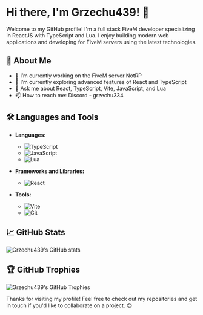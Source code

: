 # Hi there, I'm Grzechu439! 👋

Welcome to my GitHub profile! I'm a full stack FiveM developer specializing in ReactJS with TypeScript and Lua. I enjoy building modern web applications and developing for FiveM servers using the latest technologies.

## 🚀 About Me

- 🔭 I’m currently working on the FiveM server NotRP
- 🌱 I’m currently exploring advanced features of React and TypeScript
- 💬 Ask me about React, TypeScript, Vite, JavaScript, and Lua
- 📫 How to reach me: Discord - grzechu334

## 🛠️ Languages and Tools

- **Languages:** 
  - ![TypeScript](https://img.shields.io/badge/TypeScript-3178C6?style=for-the-badge&logo=typescript&logoColor=white)
  - ![JavaScript](https://img.shields.io/badge/JavaScript-F7DF1E?style=for-the-badge&logo=javascript&logoColor=black)
  - ![Lua](https://img.shields.io/badge/Lua-2C2D72?style=for-the-badge&logo=lua&logoColor=white)

- **Frameworks and Libraries:**
  - ![React](https://img.shields.io/badge/React-61DAFB?style=for-the-badge&logo=react&logoColor=black)

- **Tools:**
  - ![Vite](https://img.shields.io/badge/Vite-646CFF?style=for-the-badge&logo=vite&logoColor=white)
  - ![Git](https://img.shields.io/badge/Git-F05032?style=for-the-badge&logo=git&logoColor=white)

## 📈 GitHub Stats

![Grzechu439's GitHub stats](https://github-readme-stats.vercel.app/api?username=Grzechu439&show_icons=true&theme=radical)

## 🏆 GitHub Trophies

![Grzechu439's GitHub Trophies](https://github-profile-trophy.vercel.app/?username=Grzechu439&theme=onedark)


Thanks for visiting my profile! Feel free to check out my repositories and get in touch if you'd like to collaborate on a project. 😊
